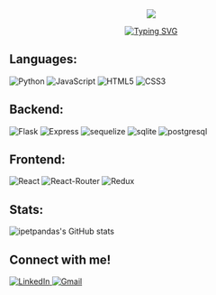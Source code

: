 <div align="center"> <img src="https://i.imgur.com/kYIAM0i.png"> </div>

<p align="center">
<a href="https://git.io/typing-svg"><img src="https://readme-typing-svg.demolab.com?font=Fira+Code&weight=600&pause=1000&color=A8FDF6&vCenter=true&width=435&lines=Full-Stack+Software+Engineer;Software+Developer;Front-End+Developer;Back-End+Developer;CSS+Lover" alt="Typing SVG" /></a>
</p>

## Languages:
![Python](https://img.shields.io/badge/Python-3776AB?style=for-the-badge&logo=python&logoColor=white)
![JavaScript](https://img.shields.io/badge/JavaScript-F7DF1E?style=for-the-badge&logo=javascript&logoColor=black)
![HTML5](https://img.shields.io/badge/HTML5-E34F26?style=for-the-badge&logo=html5&logoColor=white)
![CSS3](https://img.shields.io/badge/CSS3-1572B6?style=for-the-badge&logo=css3&logoColor=white)

## Backend:
![Flask](https://img.shields.io/badge/Flask-000000?style=for-the-badge&logo=flask&logoColor=white)
![Express](https://img.shields.io/badge/Express.js-404D59?style=for-the-badge)
![sequelize](https://img.shields.io/badge/sequelize-323330?style=for-the-badge&logo=sequelize&logoColor=blue)
![sqlite](https://img.shields.io/badge/SQLite-07405E?style=for-the-badge&logo=sqlite&logoColor=white)
![postgresql](https://img.shields.io/badge/PostgreSQL-316192?style=for-the-badge&logo=postgresql&logoColor=white)

## Frontend:
![React](https://img.shields.io/badge/React-20232A?style=for-the-badge&logo=react&logoColor=61DAFB)
![React-Router](https://img.shields.io/badge/React_Router-CA4245?style=for-the-badge&logo=react-router&logoColor=white)
![Redux](https://img.shields.io/badge/Redux-593D88?style=for-the-badge&logo=redux&logoColor=white)

## Stats:
![ipetpandas's GitHub stats](https://github-readme-stats.vercel.app/api/top-langs/?username=ipetpandas&theme=radical&&langs_count=3)

## Connect with me!
<a href="https://www.linkedin.com/in/nguyenpeterviet/" target="_blank">![LinkedIn](https://img.shields.io/badge/LinkedIn-0077B5?style=for-the-badge&logo=linkedin&logoColor=white)
<a href="mailto:nguyen.peter.viet@gmail.com" target="_blank">![Gmail](https://img.shields.io/badge/Gmail-D14836?style=for-the-badge&logo=gmail&logoColor=white)
